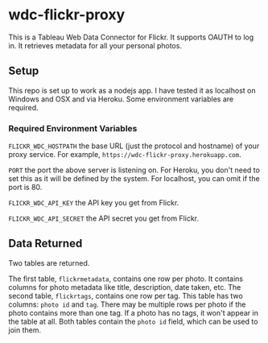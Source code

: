 # wdc-flickr-proxy

This is a Tableau Web Data Connector for Flickr.
It supports OAUTH to log in.
It retrieves metadata for all your personal photos.

## Setup

This repo is set up to work as a nodejs app.
I have tested it as localhost on Windows and OSX and via Heroku.
Some environment variables are required.

### Required Environment Variables

`FLICKR_WDC_HOSTPATH` the base URL (just the protocol and hostname) of your proxy service.
For example, `https://wdc-flickr-proxy.herokuapp.com`.

`PORT` the port the above server is listening on.
For Heroku, you don't need to set this as it will be defined by the system.
For localhost, you can omit if the port is 80.

`FLICKR_WDC_API_KEY` the API key you get from Flickr.

`FLICKR_WDC_API_SECRET` the API secret you get from Flickr.

## Data Returned

Two tables are returned.

The first table, `flickrmetadata`, contains one row per photo.
It contains columns for photo metadata like title, description, date taken, etc.
The second table, `flickrtags`, contains one row per tag.
This table has two columns: `photo id` and `tag`.
There may be multiple rows per photo if the photo contains more than one tag.
If a photo has no tags, it won't appear in the table at all.
Both tables contain the `photo id` field, which can be used to join them.
